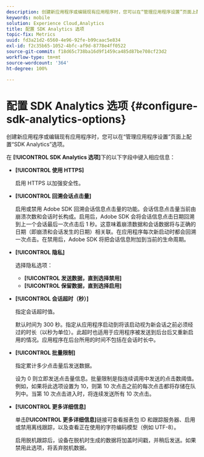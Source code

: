 ```yaml
---
description: 创建新应用程序或编辑现有应用程序时，您可以在“管理应用程序设置”页面上配置“SDK Analytics”选项。
keywords: mobile
solution: Experience Cloud,Analytics
title: 配置 SDK Analytics 选项
topic-fix: Metrics
uuid: fd3a21d2-6560-4e96-92fe-b99caac5e834
exl-id: f2c35b65-1052-4bfc-af9d-8778e4ff0522
source-git-commit: f18d65c738ba16d9f1459ca485d87be708cf23d2
workflow-type: tm+mt
source-wordcount: '364'
ht-degree: 100%

---
```


# 配置 SDK Analytics 选项 {#configure-sdk-analytics-options}

创建新应用程序或编辑现有应用程序时，您可以在“管理应用程序设置”页面上配置“SDK Analytics”选项。

在 **[!UICONTROL SDK Analytics 选项]**&#x200B;下的以下字段中键入相应信息：

* **[!UICONTROL 使用 HTTPS]**

   启用 HTTPS 以加强安全性。

* **[!UICONTROL 回溯会话点击量]**

   启用或禁用 Adobe SDK 回溯会话信息点击量的功能。会话信息点击量当前由崩溃次数和会话时长构成。启用后，Adobe SDK 会将会话信息点击日期回溯到上一个会话最后一次点击后 1 秒。这意味着崩溃数据和会话数据将与正确的日期（即崩溃和会话发生的日期）相关联。在应用程序每次新启动时都会回溯一次点击。在禁用后，Adobe SDK 将把会话信息附加到当前的生命周期。

* **[!UICONTROL 隐私]**

   选择隐私选项：

   * **[!UICONTROL 发送数据，直到选择禁用]**
   * **[!UICONTROL 保留数据，直到选择启用]**

* **[!UICONTROL 会话超时（秒）]**

   指定会话超时值。

   默认时间为 300 秒。指定从应用程序启动到将该启动视为新会话之前必须经过的时长（以秒为单位）。此超时也适用于应用程序被发送到后台后又重新启用的情况。应用程序在后台所用的时间不包括在会话时长中。

* **[!UICONTROL 批量限制]**

   指定累计多少点击量后发送数据。

   设为 0 则立即发送点击量信息。批量限制是指连续调用中发送的点击数阈值。例如，如果将此选项设置为 10，则第 10 次点击之前的每次点击都将存储在队列中。当第 10 次点击进入时，将连续发送所有 10 次点击。

* **[!UICONTROL 更多详细信息]**

   单击&#x200B;**[!UICONTROL 更多详细信息]**&#x200B;链接可查看报表包 ID 和跟踪服务器、启用或禁用离线跟踪，以及查看正在使用的字符编码模型（例如 UTF-8）。

   启用脱机跟踪后，设备在脱机时生成的数据将加盖时间戳，并稍后发送。如果禁用此选项，将丢弃脱机数据。
